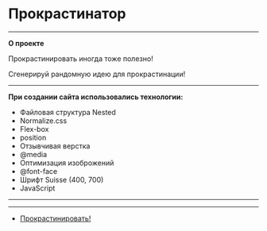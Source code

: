 # Прокрастинатор
--------------------------------------------------
**О проекте**

Прокрастинировать иногда тоже полезно!

Сгенерируй рандомную идею для прокрастинации!

--------------------------------------------------
**При создании сайта использовались технологии:**

* Файловая структура Nested
* Normalize.css
* Flex-box
* position
* Отзывчивая верстка
* @media
* Оптимизация изоброжений
* @font-face
* Шрифт Suisse (400, 700)
* JavaScript
--------------------------------------------------
<!-- **В планах** -->

--------------------------------------------------

* [Прокрастинировать!](https://taashev.github.io/procrastinate/)

